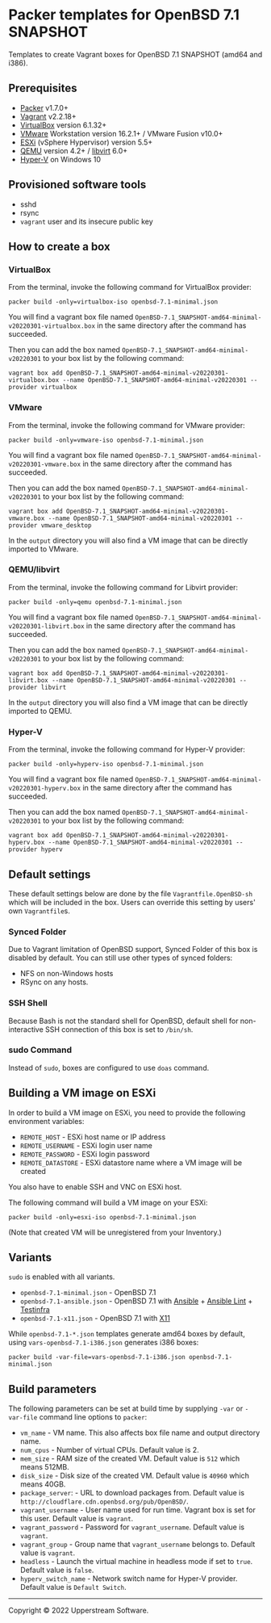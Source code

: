 # Packer templates for OpenBSD 7.1 SNAPSHOT

Templates to create Vagrant boxes for OpenBSD 7.1 SNAPSHOT (amd64 and i386).

## Prerequisites

* [Packer][] v1.7.0+
* [Vagrant][] v2.2.18+
* [VirtualBox][] version 6.1.32+
* [VMware][] Workstation version 16.2.1+ / VMware Fusion v10.0+
* [ESXi][] (vSphere Hypervisor) version 5.5+
* [QEMU][] version 4.2+ / [libvirt][] 6.0+
* [Hyper-V][] on Windows 10

[ESXi]:
  http://www.vmware.com/products/vsphere-hypervisor
  "Free VMware vSphere Hypervisor, Free Virtualization (ESXi)"
[Hyper-V]:
  https://docs.microsoft.com/en-us/virtualization/hyper-v-on-windows/about/
  "Introduction to Hyper-V on Windows 10 | Microsoft Docs"
[libvirt]:
  https://libvirt.org/ "libvirt: The virtualization API"
[Packer]:
  https://www.packer.io/ "Packer by HashiCorp"
[QEMU]:
  https://www.qemu.org/ "QEMU"
[Vagrant]:
  https://www.vagrantup.com/ "Vagrant"
[VirtualBox]:
  https://www.virtualbox.org/ "Oracle VM VirtualBox"
[VMware]:
  http://www.vmware.com/
  "VMware Virtualization for Desktop &amp; Server, Application, Public &amp; Hybrid Clouds"

## Provisioned software tools

* sshd
* rsync
* `vagrant` user and its insecure public key

## How to create a box

### VirtualBox

From the terminal, invoke the following command for VirtualBox provider:

    packer build -only=virtualbox-iso openbsd-7.1-minimal.json

You will find a vagrant box file named `OpenBSD-7.1_SNAPSHOT-amd64-minimal-v20220301-virtualbox.box`
in the same directory after the command has succeeded.

Then you can add the box named `OpenBSD-7.1_SNAPSHOT-amd64-minimal-v20220301`
to your box list by the following command:

    vagrant box add OpenBSD-7.1_SNAPSHOT-amd64-minimal-v20220301-virtualbox.box --name OpenBSD-7.1_SNAPSHOT-amd64-minimal-v20220301 --provider virtualbox

### VMware

From the terminal, invoke the following command for VMware provider:

    packer build -only=vmware-iso openbsd-7.1-minimal.json

You will find a vagrant box file named `OpenBSD-7.1_SNAPSHOT-amd64-minimal-v20220301-vmware.box`
in the same directory after the command has succeeded.

Then you can add the box named `OpenBSD-7.1_SNAPSHOT-amd64-minimal-v20220301`
to your box list by the following command:

    vagrant box add OpenBSD-7.1_SNAPSHOT-amd64-minimal-v20220301-vmware.box --name OpenBSD-7.1_SNAPSHOT-amd64-minimal-v20220301 --provider vmware_desktop

In the `output` directory you will also find a VM image that can be
directly imported to VMware.

### QEMU/libvirt

From the terminal, invoke the following command for Libvirt provider:

    packer build -only=qemu openbsd-7.1-minimal.json

You will find a vagrant box file named `OpenBSD-7.1_SNAPSHOT-amd64-minimal-v20220301-libvirt.box`
in the same directory after the command has succeeded.

Then you can add the box named `OpenBSD-7.1_SNAPSHOT-amd64-minimal-v20220301`
to your box list by the following command:

    vagrant box add OpenBSD-7.1_SNAPSHOT-amd64-minimal-v20220301-libvirt.box --name OpenBSD-7.1_SNAPSHOT-amd64-minimal-v20220301 -- provider libvirt

In the `output` directory you will also find a VM image that can be
directly imported to QEMU.

### Hyper-V

From the terminal, invoke the following command for Hyper-V provider:

    packer build -only=hyperv-iso openbsd-7.1-minimal.json

You will find a vagrant box file named `OpenBSD-7.1_SNAPSHOT-amd64-minimal-v20220301-hyperv.box`
in the same directory after the command has succeeded.

Then you can add the box named `OpenBSD-7.1_SNAPSHOT-amd64-minimal-v20220301`
to your box list by the following command:

    vagrant box add OpenBSD-7.1_SNAPSHOT-amd64-minimal-v20220301-hyperv.box --name OpenBSD-7.1_SNAPSHOT-amd64-minimal-v20220301 --provider hyperv

## Default settings

These default settings below are done by the file
`Vagrantfile.OpenBSD-sh` which will be included in the box.  Users can
override this setting by users' own `Vagrantfile`s.

### Synced Folder

Due to Vagrant limitation of OpenBSD support, Synced Folder of this box
is disabled by default.
You can still use other types of synced folders:

* NFS on non-Windows hosts
* RSync on any hosts.

### SSH Shell

Because Bash is not the standard shell for OpenBSD, default shell for
non-interactive SSH connection of this box is set to `/bin/sh`.

### sudo Command

Instead of `sudo`, boxes are configured to use `doas` command.

## Building a VM image on ESXi

In order to build a VM image on ESXi, you need to provide the following
environment variables:

* `REMOTE_HOST` - ESXi host name or IP address
* `REMOTE_USERNAME` - ESXi login user name
* `REMOTE_PASSWORD` - ESXi login password
* `REMOTE_DATASTORE` - ESXi datastore name where a VM image will be
  created

You also have to enable SSH and VNC on ESXi host.

The following command will build a VM image on your ESXi:

    packer build -only=esxi-iso openbsd-7.1-minimal.json

(Note that created VM will be unregistered from your Inventory.)

## Variants

`sudo` is enabled with all variants.

* `openbsd-7.1-minimal.json` - OpenBSD 7.1
* `openbsd-7.1-ansible.json` - OpenBSD 7.1 with [Ansible][] +
  [Ansible Lint][] + [Testinfra][]
* `openbsd-7.1-x11.json` - OpenBSD 7.1 with [X11][]

While `openbsd-7.1-*.json` templates generate amd64 boxes by default,
using `vars-openbsd-7.1-i386.json` generates i386 boxes:

    packer build -var-file=vars-openbsd-7.1-i386.json openbsd-7.1-minimal.json

[Ansible]: https://www.ansible.com/ "Ansible is Simple IT Automation"
[Ansible Lint]: https://docs.ansible.com/ansible-lint/
  "Ansible Lint Documentation &mdash; Ansible Documentation"
[Testinfra]: https://testinfra.readthedocs.io/en/latest/
  "Testinfra test your infrastructure &#8212; testinfra 3.2.1.dev2+g672a064.d20191006 documentation"
[X11]: https://www.x.org/wiki/ "X.Org"

## Build parameters

The following parameters can be set at build time by supplying `-var` or
`-var-file` command line options to `packer`:

* `vm_name` - VM name.  This also affects box file name and output
  directory name.
* `num_cpus` - Number of virtual CPUs.  Default value is 2.
* `mem_size` - RAM size of the created VM.  Default value is `512`
  which means 512MB.
* `disk_size` - Disk size of the created VM.  Default value is `40960`
  which means 40GB.
* `package_server`: - URL to download packages from.  Default value is
  `http://cloudflare.cdn.openbsd.org/pub/OpenBSD/`.
* `vagrant_username` - User name used for run time.  Vagrant box is set
  for this user.  Default value is `vagrant`.
* `vagrant_password` - Password for `vagrant_username`.  Default value
  is `vagrant`.
* `vagrant_group` - Group name that `vagrant_username` belongs to.
  Default value is `vagrant`.
* `headless` - Launch the virtual machine in headless mode if set to
  `true`.  Default value is `false`.
* `hyperv_switch_name` - Network switch name for Hyper-V provider.
  Default value is `Default Switch`.

- - -

Copyright &copy; 2022 Upperstream Software.
